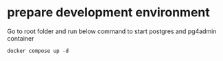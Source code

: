 # prepare development environment
Go to root folder and run below command to start postgres and pg4admin container
```
docker compose up -d
```
